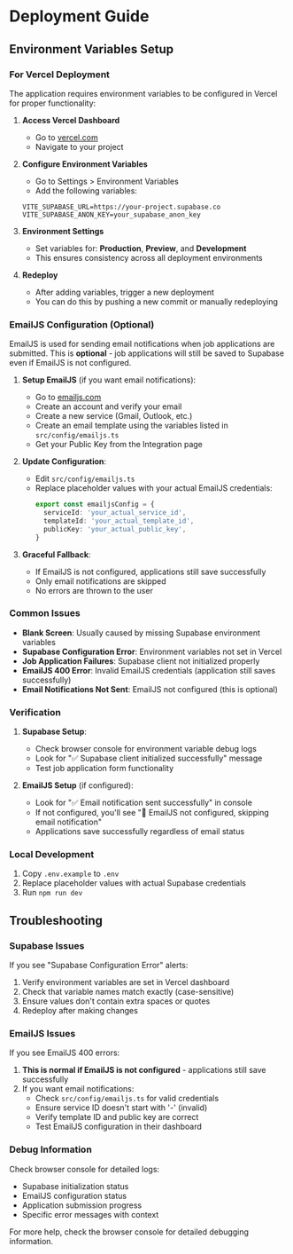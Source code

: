 # Deployment Guide

## Environment Variables Setup

### For Vercel Deployment

The application requires environment variables to be configured in Vercel for proper functionality:

1. **Access Vercel Dashboard**
   - Go to [vercel.com](https://vercel.com)
   - Navigate to your project

2. **Configure Environment Variables**
   - Go to Settings > Environment Variables
   - Add the following variables:

   ```
   VITE_SUPABASE_URL=https://your-project.supabase.co
   VITE_SUPABASE_ANON_KEY=your_supabase_anon_key
   ```

3. **Environment Settings**
   - Set variables for: **Production**, **Preview**, and **Development**
   - This ensures consistency across all deployment environments

4. **Redeploy**
   - After adding variables, trigger a new deployment
   - You can do this by pushing a new commit or manually redeploying

### EmailJS Configuration (Optional)

EmailJS is used for sending email notifications when job applications are submitted. This is **optional** - job applications will still be saved to Supabase even if EmailJS is not configured.

1. **Setup EmailJS** (if you want email notifications):
   - Go to [emailjs.com](https://www.emailjs.com/)
   - Create an account and verify your email
   - Create a new service (Gmail, Outlook, etc.)
   - Create an email template using the variables listed in `src/config/emailjs.ts`
   - Get your Public Key from the Integration page

2. **Update Configuration**:
   - Edit `src/config/emailjs.ts`
   - Replace placeholder values with your actual EmailJS credentials:
     ```typescript
     export const emailjsConfig = {
       serviceId: 'your_actual_service_id',
       templateId: 'your_actual_template_id', 
       publicKey: 'your_actual_public_key',
     }
     ```

3. **Graceful Fallback**:
   - If EmailJS is not configured, applications still save successfully
   - Only email notifications are skipped
   - No errors are thrown to the user

### Common Issues

- **Blank Screen**: Usually caused by missing Supabase environment variables
- **Supabase Configuration Error**: Environment variables not set in Vercel
- **Job Application Failures**: Supabase client not initialized properly
- **EmailJS 400 Error**: Invalid EmailJS credentials (application still saves successfully)
- **Email Notifications Not Sent**: EmailJS not configured (this is optional)

### Verification

1. **Supabase Setup**:
   - Check browser console for environment variable debug logs
   - Look for "✅ Supabase client initialized successfully" message
   - Test job application form functionality

2. **EmailJS Setup** (if configured):
   - Look for "✅ Email notification sent successfully" in console
   - If not configured, you'll see "📧 EmailJS not configured, skipping email notification"
   - Applications save successfully regardless of email status

### Local Development

1. Copy `.env.example` to `.env`
2. Replace placeholder values with actual Supabase credentials
3. Run `npm run dev`

## Troubleshooting

### Supabase Issues

If you see "Supabase Configuration Error" alerts:

1. Verify environment variables are set in Vercel dashboard
2. Check that variable names match exactly (case-sensitive)
3. Ensure values don't contain extra spaces or quotes
4. Redeploy after making changes

### EmailJS Issues

If you see EmailJS 400 errors:

1. **This is normal if EmailJS is not configured** - applications still save successfully
2. If you want email notifications:
   - Check `src/config/emailjs.ts` for valid credentials
   - Ensure service ID doesn't start with '-' (invalid)
   - Verify template ID and public key are correct
   - Test EmailJS configuration in their dashboard

### Debug Information

Check browser console for detailed logs:
- Supabase initialization status
- EmailJS configuration status
- Application submission progress
- Specific error messages with context

For more help, check the browser console for detailed debugging information.